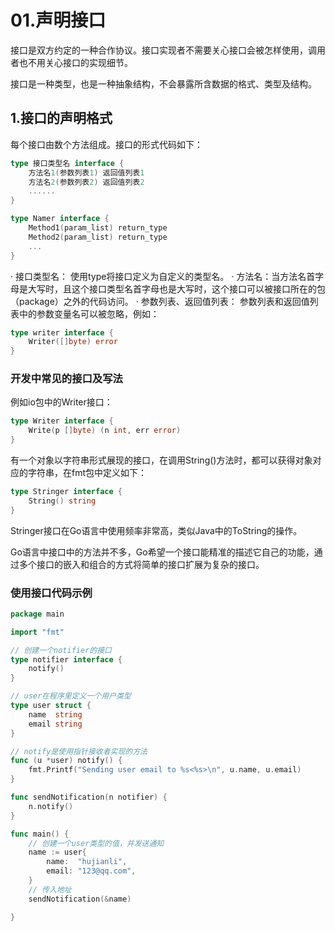 # 01.声明接口

接口是双方约定的一种合作协议。接口实现者不需要关心接口会被怎样使用，调用者也不用关心接口的实现细节。

接口是一种类型，也是一种抽象结构，不会暴露所含数据的格式、类型及结构。


## 1.接口的声明格式
每个接口由数个方法组成。接口的形式代码如下：
``` go
type 接口类型名 interface {
    方法名1(参数列表1) 返回值列表1
    方法名2(参数列表2) 返回值列表2
    ......
}

type Namer interface {
    Method1(param_list) return_type
    Method2(param_list) return_type
    ...
}
```
· 接口类型名： 使用type将接口定义为自定义的类型名。
· 方法名：当方法名首字母是大写时，且这个接口类型名首字母也是大写时，这个接口可以被接口所在的包（package）之外的代码访问。
· 参数列表、返回值列表： 参数列表和返回值列表中的参数变量名可以被忽略，例如：

``` go
type writer interface {
	Writer([]byte) error
} 
```

### 开发中常见的接口及写法

例如io包中的Writer接口：
``` go
type Writer interface {
	Write(p []byte) (n int, err error)
}
```

有一个对象以字符串形式展现的接口，在调用String()方法时，都可以获得对象对应的字符串，在fmt包中定义如下：
``` go
type Stringer interface {
	String() string
}
```

Stringer接口在Go语言中使用频率非常高，类似Java中的ToString的操作。

Go语言中接口中的方法并不多，Go希望一个接口能精准的描述它自己的功能，通过多个接口的嵌入和组合的方式将简单的接口扩展为复杂的接口。

### 使用接口代码示例



```go
package main

import "fmt"

// 创建一个notifier的接口
type notifier interface {
	notify()
}

// user在程序里定义一个用户类型
type user struct {
	name  string
	email string
}

// notify是使用指针接收者实现的方法
func (u *user) notify() {
	fmt.Printf("Sending user email to %s<%s>\n", u.name, u.email)
}

func sendNotification(n notifier) {
	n.notify()
}

func main() {
	// 创建一个user类型的值，并发送通知
	name := user{
		name:  "hujianli",
		email: "123@qq.com",
	}
	// 传入地址
	sendNotification(&name)

}
```





